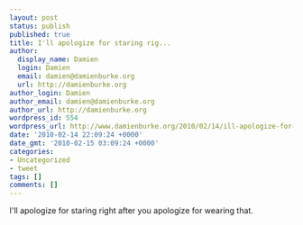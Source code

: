 ```yaml
---
layout: post
status: publish
published: true
title: I'll apologize for staring rig...
author:
  display_name: Damien
  login: Damien
  email: damien@damienburke.org
  url: http://damienburke.org
author_login: Damien
author_email: damien@damienburke.org
author_url: http://damienburke.org
wordpress_id: 554
wordpress_url: http://www.damienburke.org/2010/02/14/ill-apologize-for-staring-rig/
date: '2010-02-14 22:09:24 +0000'
date_gmt: '2010-02-15 03:09:24 +0000'
categories:
- Uncategorized
- tweet
tags: []
comments: []
---
```

<p>I'll apologize for staring right after you apologize for wearing that.</p>
